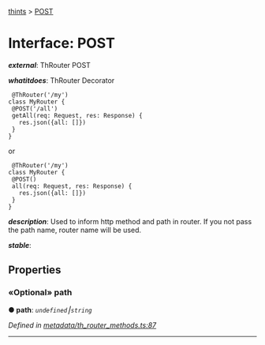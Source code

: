[thints](../README.md) > [POST](../interfaces/post.md)



# Interface: POST

*__external__*: ThRouter POST

*__whatitdoes__*: ThRouter Decorator

     @ThRouter('/my')
    class MyRouter {
     @POST('/all')
     getAll(req: Request, res: Response) {
       res.json({all: []})
     }
    }

or

     @ThRouter('/my')
    class MyRouter {
     @POST()
     all(req: Request, res: Response) {
       res.json({all: []})
     }
    }

*__description__*: Used to inform http method and path in router. If you not pass the path name, router name will be used.

*__stable__*: 



## Properties
<a id="path"></a>

### «Optional» path

**●  path**:  *`undefined`⎮`string`* 

*Defined in [metadata/th_router_methods.ts:87](https://github.com/digitalinfluencers/ThinTS/blob/1d9b00b/src/metadata/th_router_methods.ts#L87)*





___


